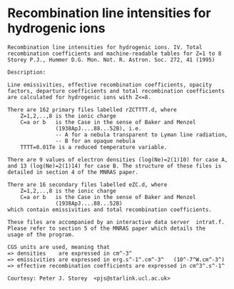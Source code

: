 Recombination line intensities for hydrogenic ions
==================================================
    Recombination line intensities for hydrogenic ions. IV. Total recombination coefficients and machine-readable tables for Z=1 to 8
    Storey P.J., Hummer D.G. Mon. Not. R. Astron. Soc. 272, 41 (1995)

    Description:

    Line emissivities, effective recombination coefficients, opacity
    factors, departure coefficients and total recombination coefficients
    are calculated for hydrogenic ions with Z<=8.

    There are 162 primary files labelled rZCTTTT.d, where
        Z=1,2,..,8 is the ionic charge
        C=a or b   is the Case in the sense of Baker and Menzel
                   (1938ApJ....88...52B), i.e.
                   -- A for a nebula transparent to Lyman line radiation,
                   -- B for an opaque nebula
        TTTT=0.01Te is a reduced temperature variable.

    There are 9 values of electron densities (log(Ne)=2(1)10) for case A,
    and 13 (log(Ne)=2(1)14) for case B. The structure of these files is
    detailed in section 4 of the MNRAS paper.

    There are 16 secondary files labelled eZC.d, where
        Z=1,2,..,8 is the ionic charge
        C=a or b   is the Case in the sense of Baker and Menzel
                   (1938ApJ....88...52B)
    which contain emissivities and total recombination coefficients.

    These files are accompanied by an interactive data server  intrat.f.
    Please refer to section 5 of the MNRAS paper which details the
    usage of the program.

    CGS units are used, meaning that
    => densities    are expressed in cm^-3^
    => emissivities are expressed in erg.s^-1^.cm^-3^   (10^-7^W.cm^-3^)
    => effective recombination coefficients are expressed in cm^3^.s^-1^

    Courtesy: Peter J. Storey  <pjs@starlink.ucl.ac.uk> 
